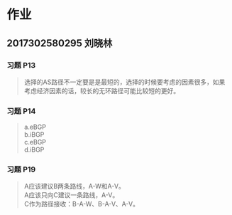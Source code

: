 # 作业

## 2017302580295 刘晓林  

### 习题 P13

> 选择的AS路径不一定要是是最短的，选择的时候要考虑的因素很多，如果考虑经济因素的话，较长的无环路径可能比较短的更好。

### 习题 P14

> a.eBGP  
> b.iBGP  
> c.eBGP  
> d.iBGP  

### 习题 P19

> A应该建议B两条路线，A-W和A-V。  
> A应该只向C建议一条路线，A-V。  
> C作为路径接收：B-A-W、B-A-V、A-V。
 